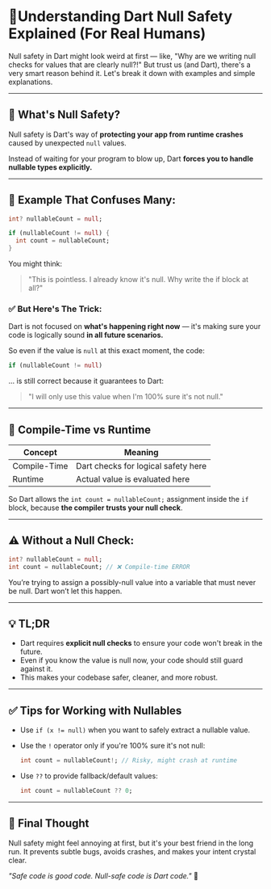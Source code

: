 # 🐋Understanding Dart Null Safety Explained (For Real Humans)

Null safety in Dart might look weird at first — like, "Why are we writing null checks for values that are clearly null?!" But trust us (and Dart), there's a very smart reason behind it. Let's break it down with examples and simple explanations.

---

## 🤔 What's Null Safety?

Null safety is Dart's way of **protecting your app from runtime crashes** caused by unexpected `null` values.

Instead of waiting for your program to blow up, Dart **forces you to handle nullable types explicitly.**

---

## 🧪 Example That Confuses Many:

```dart
int? nullableCount = null;

if (nullableCount != null) {
  int count = nullableCount;
}
```

You might think:

> "This is pointless. I already know it's null. Why write the if block at all?"

### ✅ But Here's The Trick:

Dart is not focused on **what's happening right now** — it's making sure your code is logically sound **in all future scenarios.**

So even if the value is `null` at this exact moment, the code:

```dart
if (nullableCount != null)
```

... is still correct because it guarantees to Dart:

> "I will only use this value when I'm 100% sure it's not null."

---

## 🧠 Compile-Time vs Runtime

| Concept      | Meaning                             |
| ------------ | ----------------------------------- |
| Compile-Time | Dart checks for logical safety here |
| Runtime      | Actual value is evaluated here      |

So Dart allows the `int count = nullableCount;` assignment inside the `if` block, because **the compiler trusts your null check**.

---

## ⚠️ Without a Null Check:

```dart
int? nullableCount = null;
int count = nullableCount; // ❌ Compile-time ERROR
```

You’re trying to assign a possibly-null value into a variable that must never be null. Dart won’t let this happen.

---

## 💡 TL;DR

* Dart requires **explicit null checks** to ensure your code won't break in the future.
* Even if you know the value is null now, your code should still guard against it.
* This makes your codebase safer, cleaner, and more robust.

---

## ✅ Tips for Working with Nullables

* Use `if (x != null)` when you want to safely extract a nullable value.
* Use the `!` operator only if you're 100% sure it's not null:

  ```dart
  int count = nullableCount!; // Risky, might crash at runtime
  ```
* Use `??` to provide fallback/default values:

  ```dart
  int count = nullableCount ?? 0;
  ```

---

## 🎯 Final Thought

Null safety might feel annoying at first, but it's your best friend in the long run. It prevents subtle bugs, avoids crashes, and makes your intent crystal clear.

*"Safe code is good code. Null-safe code is Dart code."* 💙
